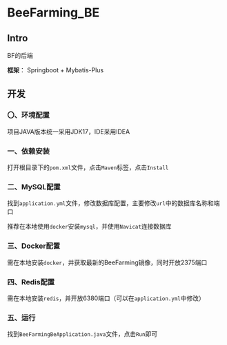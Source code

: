 # BeeFarming_BE

## Intro

BF的后端

**框架**： Springboot + Mybatis-Plus

## 开发

### 〇、环境配置

项目JAVA版本统一采用JDK17，IDE采用IDEA

### 一、依赖安装

打开根目录下的`pom.xml`文件，点击`Maven`标签，点击`Install`

### 二、MySQL配置

找到`application.yml`文件，修改数据库配置，主要修改`url`中的数据库名称和端口

推荐在本地使用`docker`安装`mysql`，并使用`Navicat`连接数据库

### 三、Docker配置

需在本地安装`docker`，并获取最新的BeeFarming镜像，同时开放2375端口

### 四、Redis配置

需在本地安装`redis`，并开放6380端口（可以在`application.yml`中修改）

### 五、运行

找到`BeeFarmingBeApplication.java`文件，点击`Run`即可
